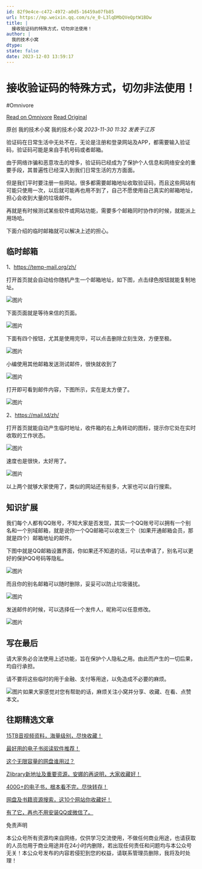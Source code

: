 ```yaml
---
id: 82f9e4ce-c472-4972-a0d5-16459a07fb85
url: https://mp.weixin.qq.com/s/e_0-L3lqDMbQVeQptW1BDw
title: |
  接收验证码的特殊方式，切勿非法使用！
author: |
  我的技术小窝
dtype:
state: false
date: 2023-12-03 13:59:17
---
```



# 接收验证码的特殊方式，切勿非法使用！
#Omnivore

[Read on Omnivore](https://omnivore.app/me/https-mp-weixin-qq-com-s-e-0-l-3-lq-d-mb-q-ve-qpt-w-1-b-dw-18c2e42610b)
[Read Original](https://mp.weixin.qq.com/s/e_0-L3lqDMbQVeQptW1BDw)

原创 我的技术小窝  我的技术小窝 _2023-11-30 11:32_ _发表于江苏_ 

验证码在日常生活中无处不在，无论是注册和登录网站及APP，都需要输入验证码，验证码可能是来自手机号码或者邮箱。

由于网络诈骗和恶意攻击的增多，验证码已经成为了保护个人信息和网络安全的重要手段，其普遍性已经深入到我们日常生活的方方面面。

但是我们平时要注册一些网站，很多都需要邮箱地址收取验证码，而且这些网站有可能只使用一次，以后就可能再也用不到了，自己不愿使用自己真实的邮箱地址，担心会收到大量的垃圾邮件。

再就是有时候测试某些软件或网站功能，需要多个邮箱同时协作的时候，就能派上用场哈。  

下面介绍的临时邮箱就可以解决上述的担心。  

## 临时邮箱

1、https://temp-mail.org/zh/

打开首页就会自动给你随机产生一个邮箱地址，如下图，点击绿色按钮就能复制地址。

![图片](https://proxy-prod.omnivore-image-cache.app/0x0,sUT5OSGP03LHpvgINr-2-6j8e7kOf22EZibWMCFAO-zs/https://mmbiz.qpic.cn/sz_mmbiz_png/2vWg7D05kEsnpJM8JGFX6tLy7tcE6D8zibRqPIdiagty567iaynkYPPG7Vkua0ofHOMJjEpbkticID2VfM1twatz1Q/640?wx_fmt=png&from=appmsg)

下面页面就是等待来信的页面。  

![图片](https://proxy-prod.omnivore-image-cache.app/0x0,sC2BqkITgjUYi8DCHMR4aauqTc7b2mAunHJOREUUaSok/https://mmbiz.qpic.cn/sz_mmbiz_png/2vWg7D05kEsnpJM8JGFX6tLy7tcE6D8z9QMzvMhcUFiaFfN18U026tT6xPbBzicMcbB7CWKZJ5jwWFKfUcpmnfnA/640?wx_fmt=png&from=appmsg)

下面有四个按钮，尤其是使用完毕，可以点击删除立刻生效，方便至极。

![图片](https://proxy-prod.omnivore-image-cache.app/0x0,sLGyvj_g2ZcI9AvbUwQurj8vUMwlaMzOV3ox37qUBjF8/https://mmbiz.qpic.cn/sz_mmbiz_png/2vWg7D05kEvmHqdtfWzjdeLo9gaWjECTqvYtu2EedX8tFSXfyFwYW6cKVgZA2cibZIdicFUnLhBln8Juf1ibvdrVQ/640?wx_fmt=png&from=appmsg)

小编使用其他邮箱发送测试邮件，很快就收到了  

![图片](https://proxy-prod.omnivore-image-cache.app/0x0,sHEtEmtig9UOTLBM9U-5lYKVAPg7bmoGWaNQCOGLT0W4/https://mmbiz.qpic.cn/sz_mmbiz_png/2vWg7D05kEsnpJM8JGFX6tLy7tcE6D8zR0gHIQLoAlPg0bOYUparYzZeAbjGMvqkN0JiaIVHXbbQjwxmYCW1Vvg/640?wx_fmt=png&from=appmsg)

打开即可看到邮件内容，下图所示，实在是太方便了。

![图片](https://proxy-prod.omnivore-image-cache.app/0x0,sEFzU3WHOj2D1UmwDzPKxlkyEGyFB_I_dsoDd7tzaOqU/https://mmbiz.qpic.cn/sz_mmbiz_png/2vWg7D05kEsnpJM8JGFX6tLy7tcE6D8z9CmnRdPEzg7xb7lnricZcgMV6kKGr9LsjZ5IIELiaQLfianajBxzlIRwQ/640?wx_fmt=png&from=appmsg)

2、https://mail.td/zh/

打开首页就能自动产生临时地址，收件箱的右上角转动的图标，提示你它处在实时收取的工作状态。

![图片](https://proxy-prod.omnivore-image-cache.app/0x0,sws5m8ysCjdAXtExcIUMjPEYowj0CwfDUfy1OmyiJTCQ/https://mmbiz.qpic.cn/sz_mmbiz_png/2vWg7D05kEvmHqdtfWzjdeLo9gaWjECTqsaYHfBpYCnXGdcjibzV4lcf4JEDejQrEt44Y2MVu7Z3RapibvP2niaOA/640?wx_fmt=png&from=appmsg)

速度也是很快，太好用了。

![图片](https://proxy-prod.omnivore-image-cache.app/0x0,ssoPsLAt956lr7vZl8w7TJO40BiD5Zp_CwilqvNlCmVE/https://mmbiz.qpic.cn/sz_mmbiz_png/2vWg7D05kEsnpJM8JGFX6tLy7tcE6D8zDJMHYBmFUAVM8yibufg18Zs8ZfpSch458BFuKicHZicbXO4F2SPondZ4Q/640?wx_fmt=png&from=appmsg)

以上两个就够大家使用了，类似的网站还有挺多，大家也可以自行搜索。

## 知识扩展

我们每个人都有QQ账号，不知大家是否发现，其实一个QQ账号可以拥有一个别名和一个別域邮箱，就是说你一个QQ邮箱可以收发三个（如果开通邮箱会员，那就是四个）邮箱地址的邮件。

下图中就是QQ邮箱设置界面，你如果还不知道的话，可以去申请了，别名可以更好的保护QQ号码等隐私。

![图片](https://proxy-prod.omnivore-image-cache.app/0x0,sYAJHHOrqtZ2f19oaSCRcPgZR8N1J0QhUdup5_3lQ3WE/https://mmbiz.qpic.cn/sz_mmbiz_png/2vWg7D05kEvFXod8sibia0lA2xdQ29HVB1VlsiakmicFSMf9vEcqGoHpp4rVPaQjQAF1m4KPhFc8cwb7jHUxX4uOFQ/640?wx_fmt=png&from=appmsg)

而且你的别名邮箱可以随时删除，妥妥可以防止垃圾骚扰。

![图片](https://proxy-prod.omnivore-image-cache.app/0x0,sDM1lbVBJWUHMe0bG2Y0YIq2l4hQnYXM4FK8JZUZflzg/https://mmbiz.qpic.cn/sz_mmbiz_png/2vWg7D05kEvFXod8sibia0lA2xdQ29HVB18ibL98jt2RXnXXjQ7SMmZIsreEeGLOJt2w7ODepyl0R4zl0E5L5ddAQ/640?wx_fmt=png&from=appmsg)

发送邮件的时候，可以选择任一个发件人，昵称可以任意修改。

![图片](https://proxy-prod.omnivore-image-cache.app/0x0,sSeSA1uPOz1u-YWzlST7VMMAEHpSI1SrxZ6ifgUpn0Z4/https://mmbiz.qpic.cn/sz_mmbiz_png/2vWg7D05kEvFXod8sibia0lA2xdQ29HVB1xQ7xOQtdLqkpkCkXwpGpjaryicxGiaEfQicswd7rqXIeI3PzgzDaZ8Mjg/640?wx_fmt=png&from=appmsg)

## 写在最后

请大家务必合法使用上述功能，旨在保护个人隐私之用。由此而产生的一切后果，均自行承担。

请不要将这些临时的用于金融、支付等用途，以免造成不必要的麻烦。

![图片](https://proxy-prod.omnivore-image-cache.app/0x0,sqdn8Bf8uwN4WXG-ovcv_Gli1S2cbxac7IWQv5nJ3Qrc/https://mmbiz.qpic.cn/sz_mmbiz_png/6OrVdXH1Eibt6wIaIrAH8DMyP4hV5c0GFLod7DHib1ibdIz2NQQLXNlAF4XgTsO7TXxvmAqibobebSLb0eoJe1wUiaQ/640?wx_fmt=png&wxfrom=5&wx_lazy=1&wx_co=1)如果大家感觉对您有帮助的话，麻烦关注小窝并分享、收藏、在看、点赞本文。 

## 往期精选文章

[15TB音视频资料，海量级别，尽快收藏！](http://mp.weixin.qq.com/s?%5F%5Fbiz=MzA5ODU3NDIxMg==&mid=2456537365&idx=1&sn=67a5c3053da0bf07fca5c4caaad78f71&chksm=8710e3feb0676ae89be3d3ac9bd66063d144ca0653f3555775feef63f1929bb05c43963545e5&scene=21#wechat%5Fredirect)  

[最好用的电子书阅读软件推荐！](http://mp.weixin.qq.com/s?%5F%5Fbiz=MzA5ODU3NDIxMg==&mid=2456537482&idx=1&sn=7cb4e54cf38c2e55e055b7c2f24d0d92&chksm=8710e361b0676a77d7495b5241c0f164cf2c56af6626696f2c1441589f016bed1231c7b28429&scene=21#wechat%5Fredirect)  

[这个无限容量的网盘谁用过？](http://mp.weixin.qq.com/s?%5F%5Fbiz=MzA5ODU3NDIxMg==&mid=2456537404&idx=1&sn=328657fb5de75cf354f08dcd870f816e&chksm=8710e3d7b0676ac11ca104377d82aae85bdc50c9f0591f5c5ad561fc97948d32ee079802d740&scene=21#wechat%5Fredirect)  

[Zlibrary新地址及重要资源，安娜的再说明，大家收藏好！](http://mp.weixin.qq.com/s?%5F%5Fbiz=MzA5ODU3NDIxMg==&mid=2456537120&idx=1&sn=21c385a5f6213a4c56312190b2943beb&chksm=8710e2cbb0676bdd642447a0fb2cd07ed6daeb22b461885554b796318c78d77eb4617cd44d11&scene=21#wechat%5Fredirect)

[400G+的电子书，根本看不完，尽快转存！](http://mp.weixin.qq.com/s?%5F%5Fbiz=MzA5ODU3NDIxMg==&mid=2456537220&idx=1&sn=0517cc5ec5e994301ff829cce3ec44ad&chksm=8710e26fb0676b79dc0daf98d0fb1ad5dcdf7857b6d6d0361ce452a6cb06777667a7e3b9df18&scene=21#wechat%5Fredirect)  

[网盘及书籍资源搜索，这10个网站你收藏好！](http://mp.weixin.qq.com/s?%5F%5Fbiz=MzA5ODU3NDIxMg==&mid=2456536878&idx=1&sn=31e7e5f68762581ffe04ad9bfb54253a&chksm=8710edc5b06764d38ed67c0747403849fc3e1fbf627dcd28d9bcaa438c109b4288b6279f4a1d&scene=21#wechat%5Fredirect)

[有了它，再也不用安装QQ或微信了。](http://mp.weixin.qq.com/s?%5F%5Fbiz=MzA5ODU3NDIxMg==&mid=2456535940&idx=1&sn=cc35a78c04ac478aa3a7924e8e2ef138&chksm=8710e96fb0676079e0097e2e4db7bce9a5c031a5f33771a038f1918e892c56057174977f3bec&scene=21#wechat%5Fredirect)

免责声明

本公众号所有资源均来自网络，仅供学习交流使用，不做任何商业用途，也请获取的人员勿用于商业用途并在24小时内删除，若出现任何责任和问题均与本公众号无关！本公众号发布的内容若侵犯到您的权益，请联系管理员删除，我将及时处理！



